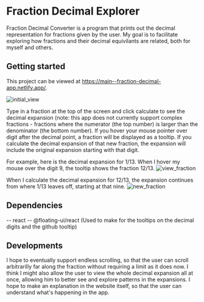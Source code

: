 # Fraction Decimal Explorer

Fraction Decimal Converter is a program that prints out the decimal representation for fractions given by the user. My goal is to facilitate exploring how fractions and their decimal equivilants are related, both for myself and others.

## Getting started

This project can be viewed at https://main--fraction-decimal-app.netlify.app/.

![initial_view](https://github.com/coding-quizzer/fraction_decimal_app/blob/feature/create-read-me/docs/initial_view.png?raw=true)

Type in a fraction at the top of the screen and click calculate to see the decimal expansion (note: this app does not currently support complex fractions - fractions where the numerator (the top number) is larger than the denominator (the bottom number). If you hover your mouse pointer over digit after the decimal point, a fraction will be displayed as a tooltip.
If you calculate the decimal expansion of that new fraction, the expansion will include the original expansion starting with that digit.

For example, here is the decimal expansion for 1/13. When I hover my mouse over the digit 9, the tooltip shows the fraction 12/13.
![view_fraction](https://github.com/coding-quizzer/fraction_decimal_app/blob/feature/create-read-me/docs/view_fraction.png?raw=true)

When I calculate the decimal expansion for 12/13, the expansion continues from where 1/13 leaves off, starting at that nine.
![new_fraction](https://github.com/coding-quizzer/fraction_decimal_app/blob/feature/create-read-me/docs/new_fraction.png?raw=true)

## Dependencies

-- react
-- @floating-ui/react (Used to make for the tooltips on the decimal digits and the github tooltip)

## Developments

I hope to eventually support endless scrolling, so that the user can scroll arbitrarilly far along the fraction without requiring a limit as it does now. I think I might also allow the user to view the whole decimal expansion all at once, allowing him to better see and explore patterns in the expansions. I hope to make an explanation in the website itself, so that the user can understand what's happening in the app.
